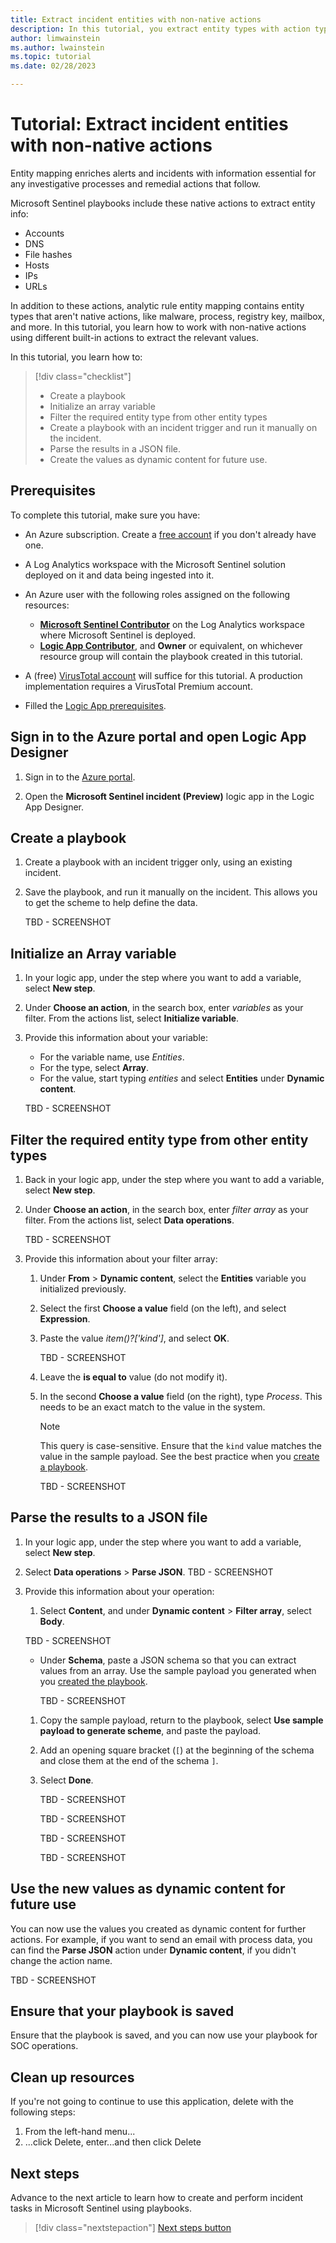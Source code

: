 ```yaml
---
title: Extract incident entities with non-native actions 
description: In this tutorial, you extract entity types with action types that aren't native to Microsoft Sentinel, and save these actions in a playbook to use for SOC automation.
author: limwainstein
ms.author: lwainstein
ms.topic: tutorial
ms.date: 02/28/2023

---
```

# Tutorial: Extract incident entities with non-native actions 

Entity mapping enriches alerts and incidents with information essential for any investigative processes and remedial actions that follow. 

Microsoft Sentinel playbooks include these native actions to extract entity info: 

- Accounts 
- DNS 
- File hashes 
- Hosts 
- IPs 
- URLs  

In addition to these actions, analytic rule entity mapping contains entity types that aren't native actions, like malware, process, registry key, mailbox, and more. In this tutorial, you learn how to work with non-native actions using different built-in actions to extract the relevant values.

In this tutorial, you learn how to:

> [!div class="checklist"]
> * Create a playbook
> * Initialize an array variable
> * Filter the required entity type from other entity types
> * Create a playbook with an incident trigger and run it manually on the incident. 
> * Parse the results in a JSON file.
> * Create the values as dynamic content for future use.

## Prerequisites

To complete this tutorial, make sure you have:

- An Azure subscription. Create a [free account](https://azure.microsoft.com/free/?WT.mc_id=A261C142F) if you don't already have one.

- A Log Analytics workspace with the Microsoft Sentinel solution deployed on it and data being ingested into it.

- An Azure user with the following roles assigned on the following resources: 
    - [**Microsoft Sentinel Contributor**](../role-based-access-control/built-in-roles.md#microsoft-sentinel-contributor) on the Log Analytics workspace where Microsoft Sentinel is deployed. 
    - [**Logic App Contributor**](../role-based-access-control/built-in-roles.md#logic-app-contributor), and **Owner** or equivalent, on whichever resource group will contain the playbook created in this tutorial.

- A (free) [VirusTotal account](https://www.virustotal.com/gui/my-apikey) will suffice for this tutorial. A production implementation requires a VirusTotal Premium account.

- Filled the [Logic App prerequisites](/logic-apps/logic-apps-create-variables-store-values#prerequisites). 

## Sign in to the Azure portal and open Logic App Designer

1. Sign in to the [Azure portal](https://portal.azure.com).

1. Open the **Microsoft Sentinel incident (Preview)** logic app in the Logic App Designer.

## Create a playbook

1. Create a playbook with an incident trigger only, using an existing incident.
1. Save the playbook, and run it manually on the incident. This allows you to get the scheme to help define the data.

    TBD - SCREENSHOT 

## Initialize an Array variable

1. In your logic app, under the step where you want to add a variable, select **New step**.
1. Under **Choose an action**, in the search box, enter *variables* as your filter. From the actions list, select **Initialize variable**.
1. Provide this information about your variable:

    - For the variable name, use *Entities*. 
    - For the type, select **Array**. 
    - For the value, start typing *entities* and select **Entities** under **Dynamic content**.

    TBD - SCREENSHOT  

## Filter the required entity type from other entity types

1. Back in your logic app, under the step where you want to add a variable, select **New step**.
1. Under **Choose an action**, in the search box, enter *filter array* as your filter. From the actions list, select **Data operations**.

    TBD - SCREENSHOT

1. Provide this information about your filter array: 

    1. Under **From** > **Dynamic content**, select the **Entities** variable you initialized previously.
    1. Select the first **Choose a value** field (on the left), and select **Expression**. 
    1. Paste the value *item()?['kind']*, and select **OK**. 

        TBD - SCREENSHOT

    1. Leave the **is equal to** value (do not modify it).
    1. In the second **Choose a value** field (on the right), type *Process*. This needs to be an exact match to the value in the system. 

        > [!NOTE]
        > This query is case-sensitive. Ensure that the `kind` value matches the value in the sample payload. See the best practice when you [create a playbook](#create-a-playbook). 

        TBD - SCREENSHOT

## Parse the results to a JSON file

1. In your logic app, under the step where you want to add a variable, select **New step**.
1. Select **Data operations** > **Parse JSON**.
    TBD - SCREENSHOT
1. Provide this information about your operation:
    1. Select **Content**, and under **Dynamic content** > **Filter array**, select **Body**. 

    TBD - SCREENSHOT

    - Under **Schema**, paste a JSON schema so that you can extract values from an array. Use the sample payload you generated when you [created the playbook](#create-a-playbook).  

        TBD - SCREENSHOT

    1. Copy the sample payload, return to the playbook, select **Use sample payload to generate scheme**, and paste the payload. 
    1. Add an opening square bracket (`[`) at the beginning of the schema and close them at the end of the schema `]`.
    1. Select **Done**. 

        TBD - SCREENSHOT

        TBD - SCREENSHOT

        TBD - SCREENSHOT

        TBD - SCREENSHOT

## Use the new values as dynamic content for future use

You can now use the values you created as dynamic content for further actions. For example, if you want to send an email with process data, you can find the **Parse JSON** action under **Dynamic content**, if you didn't change the action name. 

TBD - SCREENSHOT

## Ensure that your playbook is saved

Ensure that the playbook is saved, and you can now use your playbook for SOC operations. 

## Clean up resources

If you're not going to continue to use this application, delete
<resources> with the following steps:

1. From the left-hand menu...
2. ...click Delete, enter...and then click Delete

## Next steps

Advance to the next article to learn how to create and perform incident tasks in Microsoft Sentinel using playbooks.
> [!div class="nextstepaction"]
> [Next steps button](create-tasks-playbook.md)